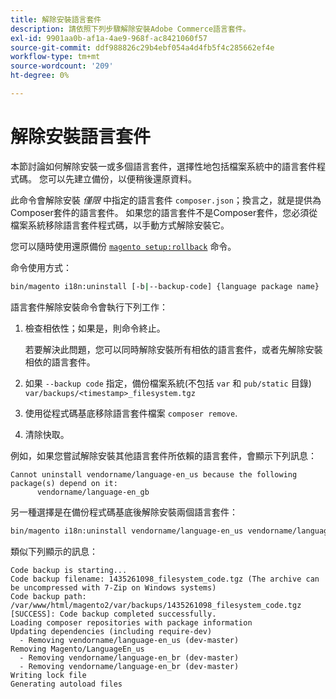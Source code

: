 ```yaml
---
title: 解除安裝語言套件
description: 請依照下列步驟解除安裝Adobe Commerce語言套件。
exl-id: 9901aa0b-af1a-4ae9-968f-ac8421060f57
source-git-commit: ddf988826c29b4ebf054a4d4fb5f4c285662ef4e
workflow-type: tm+mt
source-wordcount: '209'
ht-degree: 0%

---
```


# 解除安裝語言套件

本節討論如何解除安裝一或多個語言套件，選擇性地包括檔案系統中的語言套件程式碼。 您可以先建立備份，以便稍後還原資料。

此命令會解除安裝 *僅限* 中指定的語言套件 `composer.json`；換言之，就是提供為Composer套件的語言套件。 如果您的語言套件不是Composer套件，您必須從檔案系統移除語言套件程式碼，以手動方式解除安裝它。

您可以隨時使用還原備份 [`magento setup:rollback`](uninstall-modules.md#roll-back-the-file-system-database-or-media-files) 命令。

命令使用方式：

```bash
bin/magento i18n:uninstall [-b|--backup-code] {language package name} ... {language package name}
```

語言套件解除安裝命令會執行下列工作：

1. 檢查相依性；如果是，則命令終止。

   若要解決此問題，您可以同時解除安裝所有相依的語言套件，或者先解除安裝相依的語言套件。

1. 如果 `--backup code` 指定，備份檔案系統(不包括 `var` 和 `pub/static` 目錄) `var/backups/<timestamp>_filesystem.tgz`
1. 使用從程式碼基底移除語言套件檔案 `composer remove`.
1. 清除快取。

例如，如果您嘗試解除安裝其他語言套件所依賴的語言套件，會顯示下列訊息：

```terminal
Cannot uninstall vendorname/language-en_us because the following package(s) depend on it:
      vendorname/language-en_gb
```

另一種選擇是在備份程式碼基底後解除安裝兩個語言套件：

```bash
bin/magento i18n:uninstall vendorname/language-en_us vendorname/language-en_gb --backup-code
```

類似下列顯示的訊息：

```terminal
Code backup is starting...
Code backup filename: 1435261098_filesystem_code.tgz (The archive can be uncompressed with 7-Zip on Windows systems)
Code backup path: /var/www/html/magento2/var/backups/1435261098_filesystem_code.tgz
[SUCCESS]: Code backup completed successfully.
Loading composer repositories with package information
Updating dependencies (including require-dev)
  - Removing vendorname/language-en_us (dev-master)
Removing Magento/LanguageEn_us
  - Removing vendorname/language-en_br (dev-master)
  - Removing vendorname/language-en_br (dev-master)
Writing lock file
Generating autoload files
```
